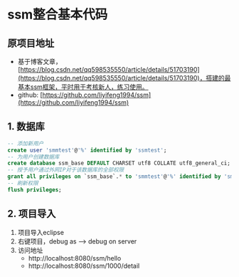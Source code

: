 # ssm整合基本代码
## 原项目地址	
- 基于博客文章，[https://blog.csdn.net/qq598535550/article/details/51703190](https://blog.csdn.net/qq598535550/article/details/51703190)，搭建的最基本ssm框架，平时用于考核新人，练习使用。		
- github:	[https://github.com/liyifeng1994/ssm](https://github.com/liyifeng1994/ssm)	

## 1. 数据库
```sql
-- 添加新用户
create user 'smmtest'@'%' identified by 'ssmtest';
-- 为用户创建数据库
create database ssm_base DEFAULT CHARSET utf8 COLLATE utf8_general_ci;
-- 授予用户通过外网IP对于该数据库的全部权限
grant all privileges on `ssm_base`.* to 'smmtest'@'%' identified by 'smmtest';
-- 刷新权限
flush privileges;
```
## 2. 项目导入
1. 项目导入eclipse
2. 右键项目，debug as --> debug on server
3. 访问地址		
	- http://localhost:8080/ssm/hello	
	- http://localhost:8080/ssm/1000/detail		

